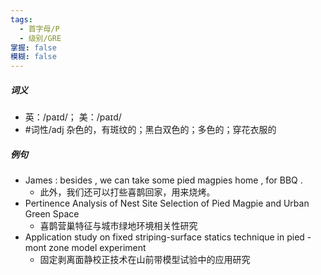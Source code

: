 ```yaml
---
tags:
  - 首字母/P
  - 级别/GRE
掌握: false
模糊: false
---
```

##### 词义
- 英：/paɪd/； 美：/paɪd/
- #词性/adj  杂色的，有斑纹的；黑白双色的；多色的；穿花衣服的
##### 例句
- James : besides , we can take some pied magpies home , for BBQ .
	- 此外，我们还可以打些喜鹊回家，用来烧烤。
- Pertinence Analysis of Nest Site Selection of Pied Magpie and Urban Green Space
	- 喜鹊营巢特征与城市绿地环境相关性研究
- Application study on fixed striping-surface statics technique in pied - mont zone model experiment
	- 固定剥离面静校正技术在山前带模型试验中的应用研究

